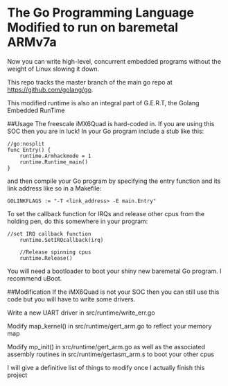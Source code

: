 # The Go Programming Language Modified to run on baremetal ARMv7a

Now you can write high-level, concurrent embedded programs without
the weight of Linux slowing it down.

This repo tracks the master branch of the main go repo at https://github.com/golang/go.

This modified runtime is also an integral part of G.E.R.T,
the Golang Embedded RunTime

##Usage
The freescale iMX6Quad is hard-coded in. If you are using this SOC
then you are in luck! In your Go program include a stub like this:
```
//go:nosplit
func Entry() {
	runtime.Armhackmode = 1
	runtime.Runtime_main()
}
```

and then compile your Go program by specifying the entry function and
its link address like so in a Makefile:
```
GOLINKFLAGS := "-T <link_address> -E main.Entry"
```

To set the callback function for IRQs and release other cpus from the
holding pen, do this somewhere in your program:
```
//set IRQ callback function
	runtime.SetIRQcallback(irq)

	//Release spinning cpus
	runtime.Release()
```

You will need a bootloader to boot your shiny new baremetal Go program.
I recommend uBoot.

##Modification
If the iMX6Quad is not your SOC then you can still use this code but you
will have to write some drivers.

Write a new UART driver in src/runtime/write_err.go

Modify map_kernel() in src/runtime/gert_arm.go to reflect your memory map

Modify mp_init() in src/runtime/gert_arm.go as well as the associated
assembly routines in src/runtime/gertasm_arm.s to boot your other cpus

I will give a definitive list of things to modify once I actually finish
this project
